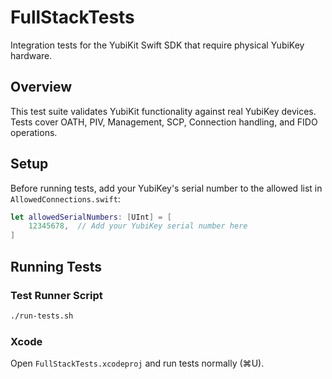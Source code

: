 # FullStackTests

Integration tests for the YubiKit Swift SDK that require physical YubiKey hardware.

## Overview

This test suite validates YubiKit functionality against real YubiKey devices. Tests cover OATH, PIV, Management, SCP, Connection handling, and FIDO operations.

## Setup

Before running tests, add your YubiKey's serial number to the allowed list in `AllowedConnections.swift`:

```swift
let allowedSerialNumbers: [UInt] = [
    12345678,  // Add your YubiKey serial number here
]
```

## Running Tests

### Test Runner Script
```bash
./run-tests.sh
```

### Xcode
Open `FullStackTests.xcodeproj` and run tests normally (⌘U).